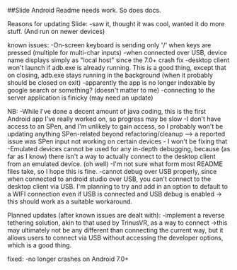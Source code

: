 ##Slide Android
Readme needs work. So does docs.

Reasons for updating Slide:
-saw it, thought it was cool, wanted it do more stuff. (And run on newer devices)

known issues:
-On-screen keyboard is sending only '/' when keys are pressed (multiple for multi-char inputs)
-when connected over USB, device name displays simply as "local host" since the 7.0+ crash fix
-desktop client won't launch if adb.exe is already running. This is a good thing, except that
on closing, adb.exe stays running in the background (when it probably should be closed on exit)
-apparently the app is no longer indexable by google search or something? (doesn't matter to me)
-connecting to the server application is finicky (may need an update)

NB:
-While I've done a decent amount of java coding, this is the first Android app I've really worked
on, so progress may be slow
-I don't have access to an SPen, and I'm unlikely to gain access, so I probably won't be
updating anything SPen-related beyond refactoring/cleanup
--> a reported issue was SPen input not working on certain devices - I won't be fixing that
-Emulated devices cannot be used for any in-depth debugging, because (as far as I know) there
isn't a way to actually connect to the desktop client from an emulated device. (oh well)
-I'm not sure what form most README files take, so I hope this is fine.
-cannot debug over USB properly, since when connected to android studio over USB, you can't
connect to the desktop client via USB. I'm planning to try and add in an option to default
to a WIFI connection even if USB is connected and USB debug is enabled -> this should work
as a suitable workaround.

Planned updates (after known issues are dealt with):
-implement a reverse tethering solution, akin to that used by TrinusVR, as a way to connect
->this may ultimately not be any different than connecting the current way, but it allows
users to connect via USB without accessing the developer options, which is a good thing.

fixed:
-no longer crashes on Android 7.0+